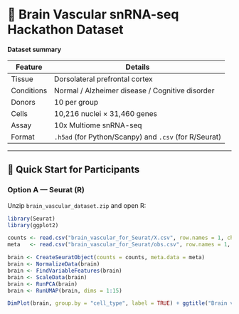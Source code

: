 # 🧠 Brain Vascular snRNA-seq Hackathon Dataset

**Dataset summary**

| Feature | Details |
|----------|----------|
| Tissue | Dorsolateral prefrontal cortex |
| Conditions | Normal / Alzheimer disease / Cognitive disorder |
| Donors | 10 per group |
| Cells | 10,216 nuclei × 31,460 genes |
| Assay | 10x Multiome snRNA-seq |
| Format | `.h5ad` (for Python/Scanpy) and `.csv` (for R/Seurat) |

---

## 🚀 Quick Start for Participants

### Option A — Seurat (R)
Unzip `brain_vascular_dataset.zip` and open R:

```r
library(Seurat)
library(ggplot2)

counts <- read.csv("brain_vascular_for_Seurat/X.csv", row.names = 1, check.names = FALSE)
meta   <- read.csv("brain_vascular_for_Seurat/obs.csv", row.names = 1, check.names = FALSE)

brain <- CreateSeuratObject(counts = counts, meta.data = meta)
brain <- NormalizeData(brain)
brain <- FindVariableFeatures(brain)
brain <- ScaleData(brain)
brain <- RunPCA(brain)
brain <- RunUMAP(brain, dims = 1:15)

DimPlot(brain, group.by = "cell_type", label = TRUE) + ggtitle("Brain vascular cells")
